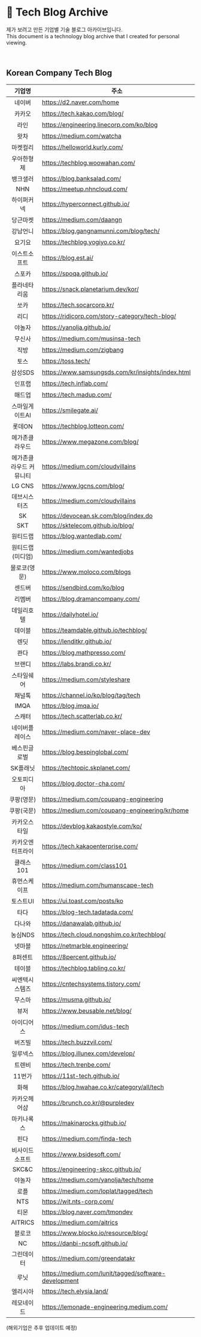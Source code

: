 # 🌲 Tech Blog Archive
제가 보려고 만든 기업별 기술 블로그 아카이브입니다. <br>
This document is a technology blog archive that I created for personal viewing.

<br>

## Korean Company Tech Blog
|기업명|주소|
|:---:|---|
|네이버|https://d2.naver.com/home|
|카카오|https://tech.kakao.com/blog/|
|라인|https://engineering.linecorp.com/ko/blog|
|왓차|https://medium.com/watcha|
|마켓컬리|https://helloworld.kurly.com/|
|우아한형제|https://techblog.woowahan.com/|
|뱅크샐러|https://blog.banksalad.com/|
|NHN|https://meetup.nhncloud.com/|
|하이퍼커넥|https://hyperconnect.github.io/|
|당근마켓|https://medium.com/daangn|
|강남언니|https://blog.gangnamunni.com/blog/tech/|
|요기요|https://techblog.yogiyo.co.kr/|
|이스트소프트|https://blog.est.ai/|
|스포카|https://spoqa.github.io/|
|플라네타리움|https://snack.planetarium.dev/kor/|
|쏘카|https://tech.socarcorp.kr/|
|리디|https://ridicorp.com/story-category/tech-blog/|
|야놀자|https://yanolja.github.io/|
|무신사|https://medium.com/musinsa-tech|
|직방|https://medium.com/zigbang|
|토스|https://toss.tech/|
|삼성SDS|https://www.samsungsds.com/kr/insights/index.html|
|인프랩|https://tech.inflab.com/|
|매드업|https://tech.madup.com/|
|스마일게이트AI|https://smilegate.ai/|
|롯데ON|https://techblog.lotteon.com/|
|메가존클라우드|https://www.megazone.com/blog/|
|메가존클라우드 커뮤니티|https://medium.com/cloudvillains|
|LG CNS|https://www.lgcns.com/blog/|
|데브시스터즈|https://medium.com/cloudvillains|
|SK|https://devocean.sk.com/blog/index.do|
|SKT|https://sktelecom.github.io/blog/|
|원티드랩|https://blog.wantedlab.com/|
|원티드랩(미디엄)|https://medium.com/wantedjobs|
|몰로코(영문)|https://www.moloco.com/blogs|
|센드버|https://sendbird.com/ko/blog|
|리멤버|https://blog.dramancompany.com/|
|데일리호텔|https://dailyhotel.io/|
|데이블|https://teamdable.github.io/techblog/|
|렌딧|https://lenditkr.github.io/|
|콴다|https://blog.mathpresso.com/|
|브랜디|https://labs.brandi.co.kr/|
|스타일쉐어|https://medium.com/styleshare|
|채널톡|https://channel.io/ko/blog/tag/tech|
|IMQA|https://blog.imqa.io/|
|스캐터|https://tech.scatterlab.co.kr/|
|네이버플레이스|https://medium.com/naver-place-dev|
|베스핀글로벌|https://blog.bespinglobal.com/|
|SK플래닛|https://techtopic.skplanet.com/|
|오토피디아|https://blog.doctor-cha.com/|
|쿠팡(영문)|https://medium.com/coupang-engineering|
|쿠팡(국문)|https://medium.com/coupang-engineering/kr/home|
|카카오스타일|https://devblog.kakaostyle.com/ko/|
|카카오엔터프라이|https://tech.kakaoenterprise.com/|
|클래스101|https://medium.com/class101|
|휴먼스케이프|https://medium.com/humanscape-tech|
|토스트UI|https://ui.toast.com/posts/ko|
|타다|https://blog-tech.tadatada.com/|
|다나와|https://danawalab.github.io/|
|농심NDS|https://tech.cloud.nongshim.co.kr/techblog/|
|넷마블|https://netmarble.engineering/|
|8퍼센트|https://8percent.github.io/|
|테이블|https://techblog.tabling.co.kr/|
|씨엔텍시스템즈|https://cntechsystems.tistory.com/|
|무스마|https://musma.github.io/|
|뷰저|https://www.beusable.net/blog/|
|아이디어스|https://medium.com/idus-tech|
|버즈빌|https://tech.buzzvil.com/|
|일루넥스|https://blog.illunex.com/develop/|
|트렌비|https://tech.trenbe.com/|
|11번가|https://11st-tech.github.io/|
|화해|https://blog.hwahae.co.kr/category/all/tech|
|카카오헤어샵|https://brunch.co.kr/@purpledev|
|마키나록스|https://makinarocks.github.io/|
|핀다|https://medium.com/finda-tech|
|비사이드소프트|https://www.bsidesoft.com/|
|SKC&C|https://engineering-skcc.github.io/|
|야놀자|https://medium.com/yanolja/tech/home|
|로플|https://medium.com/loplat/tagged/tech|
|NTS|https://wit.nts-corp.com/|
|티몬|https://blog.naver.com/tmondev|
|AITRICS|https://medium.com/aitrics|
|블로코|https://www.blocko.io/resource/blog/|
|NC|https://danbi-ncsoft.github.io/|
|그린데이터|https://medium.com/greendatakr|
|루닛|https://medium.com/lunit/tagged/software-development|
|엘리시아|https://tech.elysia.land/|
|레모네이드|https://lemonade-engineering.medium.com/|

(해외기업은 추후 업데이트 예정)
